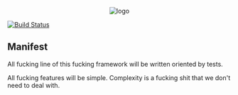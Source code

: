 <p align="center">
  <img src="https://cdn.jsdelivr.net/gh/carlosmaniero/driven.js@63355b8175f7f6d6a6cb3cdb58d05793e7074ca0/assets/img/logo.svg" alt="logo">
</p>

[![Build Status](https://travis-ci.org/drivenjs/driven-cli.svg?branch=master)](https://travis-ci.org/drivenjs/driven-cli)

## Manifest

All fucking line of this fucking framework will be written oriented by tests.

All fucking features will be simple.
Complexity is a fucking shit that we don't need to deal with.
